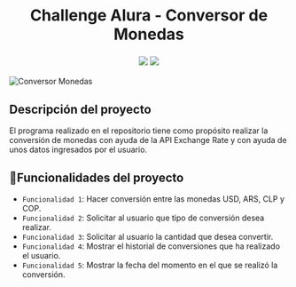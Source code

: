 <h1 align= "center"> Challenge Alura - Conversor de Monedas </h1>
<h3 align = "center"><img src = "https://img.shields.io/badge/status-completed-green">
<img src = "https://img.shields.io/badge/Author-Santiago%20Garcia-orange"></h3>

![Conversor Monedas](https://github.com/SantiGarciaA98/Challenge_ConversorMonedas/assets/91978459/93221e70-3b8c-4263-8a65-588954f41dde)

<h2> Descripción del proyecto </h2>
<p>El programa realizado en el repositorio tiene como propósito realizar la conversión de monedas con ayuda de la API Exchange Rate y con ayuda de unos datos ingresados por el usuario.</p>

## :hammer:Funcionalidades del proyecto
- `Funcionalidad 1`: Hacer conversión entre las monedas USD, ARS, CLP y COP.
- `Funcionalidad 2`: Solicitar al usuario que tipo de conversión desea realizar.
- `Funcionalidad 3`: Solicitar al usuario la cantidad que desea convertir.
- `Funcionalidad 4`: Mostrar el historial de conversiones que ha realizado el usuario.
- `Funcionalidad 5`: Mostrar la fecha del momento en el que se realizó la conversión.
 
